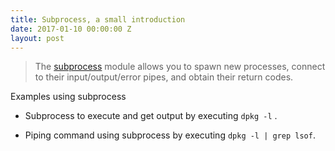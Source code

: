 ```yaml
---
title: Subprocess, a small introduction
date: 2017-01-10 00:00:00 Z
layout: post
---
```


> The [subprocess](https://docs.python.org/3.4/library/subprocess.html) module allows you to spawn new processes, connect to their input/output/error pipes, and obtain their return codes.

Examples using subprocess

* Subprocess to execute and get output by executing `dpkg -l` .
<script src="https://gist.github.com/{{site.github}}/1b07f9dbcff3958a22a502bc57504d92.js"></script>

* Piping command using subprocess by executing `dpkg -l | grep lsof`.
<script src="https://gist.github.com/{{site.github}}/da6d7e3f54cab9474b935d3a75c23e8a.js"></script>
